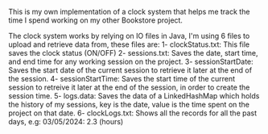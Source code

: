 This is my own implementation of a clock system that helps me track the time I spend working on my other Bookstore project.

The clock system works by relying on IO files in Java, I'm using 6 files to upload and retrieve data from, these files are:
  1- clockStatus.txt: This file saves the clock status (ON/OFF)
  2- sessions.txt: Saves the date, start time, and end time for any working session on the project.
  3- sessionStartDate: Saves the start date of the current session to retrieve it later at the end of the session.
  4- sessionStartTime: Saves the start time of the current session to retreive it later at the end of the session, in order to create the session time.
  5- logs.data: Saves the data of a LinkedHashMap which holds the history of my sessions, key is the date, value is the time spent on the project on that date.
  6- clockLogs.txt: Shows all the records for all the past days, e.g: 03/05/2024: 2.3 (hours)
